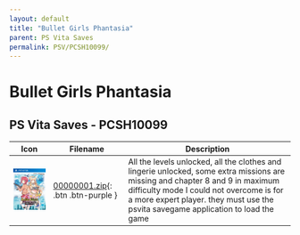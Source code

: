 ```yaml
---
layout: default
title: "Bullet Girls Phantasia"
parent: PS Vita Saves
permalink: PSV/PCSH10099/
---
```

# Bullet Girls Phantasia

## PS Vita Saves - PCSH10099

| Icon | Filename | Description |
|------|----------|-------------|
| ![Bullet Girls Phantasia](icon0.png) | [00000001.zip](00000001.zip){: .btn .btn-purple } | All the levels unlocked, all the clothes and lingerie unlocked, some extra missions are missing and chapter 8 and 9 in maximum difficulty mode I could not overcome is for a more expert player. they must use the psvita savegame application to load the game  |
